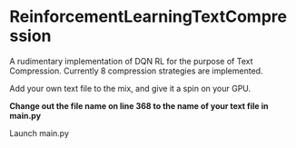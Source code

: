 # ReinforcementLearningTextCompression

A rudimentary implementation of DQN RL for the purpose of Text Compression.
Currently 8 compression strategies are implemented.

Add your own text file to the mix, and give it a spin on your GPU. 

<b>Change out the file name on line 368 to the name of your text file in main.py</b>

Launch main.py

